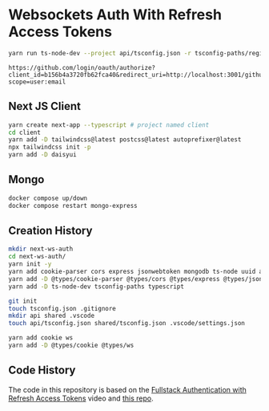 # Websockets Auth With Refresh Access Tokens

```bash
yarn run ts-node-dev --project api/tsconfig.json -r tsconfig-paths/register api/index.ts
```

```
https://github.com/login/oauth/authorize?client_id=b156b4a3720fb62fca40&redirect_uri=http://localhost:3001/github?scope=user:email
```

## Next JS Client

```bash
yarn create next-app --typescript # project named client
cd client
yarn add -D tailwindcss@latest postcss@latest autoprefixer@latest
npx tailwindcss init -p
yarn add -D daisyui
```

## Mongo

```bash
docker compose up/down
docker compose restart mongo-express
```

## Creation History

```bash
mkdir next-ws-auth
cd next-ws-auth/
yarn init -y
yarn add cookie-parser cors express jsonwebtoken mongodb ts-node uuid axios
yarn add -D @types/cookie-parser @types/cors @types/express @types/jsonwebtoken @types/node @types/uuid
yarn add -D ts-node-dev tsconfig-paths typescript

git init
touch tsconfig.json .gitignore
mkdir api shared .vscode
touch api/tsconfig.json shared/tsconfig.json .vscode/settings.json

yarn add cookie ws
yarn add -D @types/cookie @types/ws
```

## Code History

The code in this repository is based on the
[Fullstack Authentication with Refresh Access Tokens](https://youtu.be/xMsJPnjiRAc)
video and
[this repo](https://github.com/flolu/auth).
